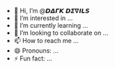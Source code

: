 - 👋 Hi, I’m @𝘿𝞓𝞒𝞙 𝘿𝞢𝝯𝞘𝙇𝙎
- 👀 I’m interested in ...
- 🌱 I’m currently learning ...
- 💞️ I’m looking to collaborate on ...
- 📫 How to reach me ...
- 😄 Pronouns: ...
- ⚡ Fun fact: ...

<!---
mamadytyga/mamadytyga is a ✨ special ✨ repository because its `README.md` (this file) appears on your GitHub profile.
You can click the Preview link to take a look at your changes.
--->
